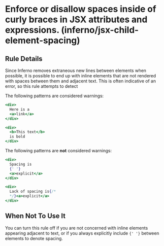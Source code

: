 # Enforce or disallow spaces inside of curly braces in JSX attributes and expressions. (inferno/jsx-child-element-spacing)

## Rule Details

Since Inferno removes extraneous new lines between elements when possible,
it is possible to end up with inline elements that are not rendered with spaces between them and adjacent text.
This is often indicative of an error, so this rule attempts to detect

The following patterns are considered warnings:

```jsx
<div>
  Here is a
  <a>link</a>
</div>
```

```jsx
<div>
  <b>This text</b>
  is bold
</div>
```

The following patterns are **not** considered warnings:

```jsx
<div>
  Spacing is
  {' '}
  <a>explicit</a>
</div>
```

```jsx
<div>
  Lack of spacing is{/*
  */}<a>explicit</a>
</div>
```

## When Not To Use It

You can turn this rule off if you are not concerned with inline elements appearing adjacent to text,
or if you always explicitly include `{' '}` between elements to denote spacing.
